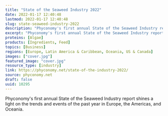 ```yaml
---
title: "State of the Seaweed Industry 2022"
date: 2022-01-17 12:40:48
lastmod: 2022-01-17 12:40:48
slug: state-seaweed-industry-2022
description: "Phyconomy's first annual State of the Seaweed Industry report shines a light on the trends and events of the past year in Europe, the Americas, and Oceania."
excerpt: "Phyconomy's first annual State of the Seaweed Industry report shines a light on the trends and events of the past year in Europe, the Americas, and Oceania."
proteins: [Algae]
products: [Ingredients, Feed]
topics: [Business]
regions: [Europe, Latin America & Caribbean, Oceania, US & Canada]
images: ["cover.jpg"]
featured_image: "cover.jpg"
resource_type: [industry]
link: https://phyconomy.net/state-of-the-industry-2022/
source: phyconomy.net
draft: false
uuid: 10295
---
```

Phyconomy\'s first annual State of the Seaweed Industry report shines a
light on the trends and events of the past year in Europe, the Americas,
and Oceania.
